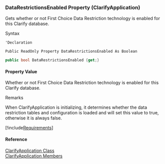 ﻿### DataRestrictionsEnabled Property (ClarifyApplication)

Gets whether or not First Choice Data Restriction technology is enabled for this Clarify database.

Syntax

```vbnet
'Declaration

Public ReadOnly Property DataRestrictionsEnabled As Boolean
```

```csharp
public bool DataRestrictionsEnabled {get;}
```

#### Property Value

Whether or not First Choice Data Restriction technology is enabled for this Clarify database.

Remarks

When ClarifyApplication is initializing, it determines whether the data restriction tables and configuration is loaded and will set this value to true, otherwise it is always false.

[!include[Requirements](../partials/requirements.md)]

#### Reference

[ClarifyApplication Class](fcSDK~FChoice.Foundation.Clarify.ClarifyApplication.md)  
[ClarifyApplication Members](fcSDK~FChoice.Foundation.Clarify.ClarifyApplication_members.md)